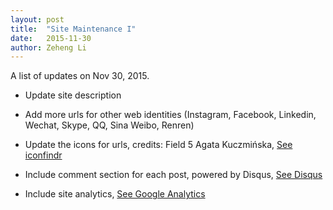 ```yaml
---
layout: post
title:  "Site Maintenance I"
date:   2015-11-30
author: Zeheng Li
---
```


A list of updates on Nov 30, 2015.

* Update site description

* Add more urls for other web identities (Instagram, Facebook, Linkedin, Wechat, Skype, QQ, Sina Weibo, Renren)

* Update the icons for urls, credits: Field 5 Agata Kuczmińska, [See iconfindr](http://iconfindr.com/1GAZv4g)

* Include comment section for each post, powered by Disqus, [See Disqus](https://publishers.disqus.com/engage?utm_source=zehengl&utm_medium=Disqus-Footer)

* Include site analytics, [See Google Analytics](https://www.google.ca/analytics/)

